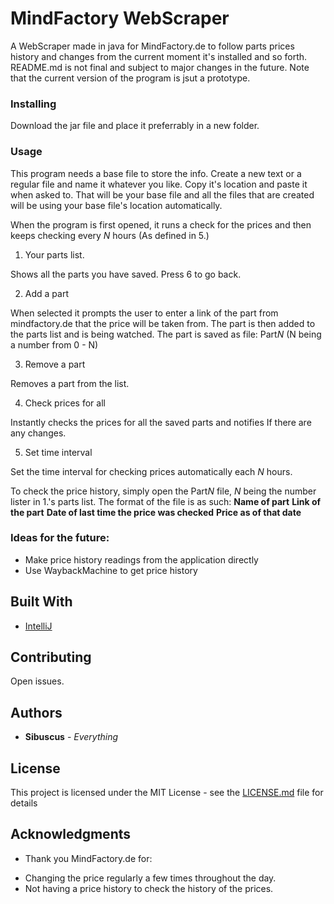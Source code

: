 # MindFactory WebScraper

A WebScraper made in java for MindFactory.de to follow parts prices history and changes from the current moment it's installed and so forth.
README.md is not final and subject to major changes in the future. Note that the current version of the program is jsut a prototype.

### Installing

Download the jar file and place it preferrably in a new folder.



### Usage

This program needs a base file to store the info. Create a new text or a regular file and name it whatever you like.
Copy it's location and paste it when asked to. That will be your base file and all the files that are created will be using your base file's location automatically.


When the program is first opened, it runs a check for the prices and then keeps checking every *N* hours
(As defined in 5.)

1. Your parts list.

Shows all the parts you have saved. Press 6 to go back.

2. Add a part

When selected it prompts the user to enter a link of the part from mindfactory.de that the price will be taken from.
The part is then added to the parts list and is being watched. The part is saved as file: Part*N* (N being a number from 0 - N)

3. Remove a part

Removes a part from the list.

4. Check prices for all

Instantly checks the prices for all the saved parts and notifies If there are any changes.

5. Set time interval

Set the time interval for checking prices automatically each *N* hours.

To check the price history, simply open the Part*N* file, *N* being the number lister in 1.'s parts list.
The format of the file is as such:
**Name of part**
**Link of the part**
**Date of last time the price was checked**    **Price as of that date**




### Ideas for the future:
- Make price history readings from the application directly
- Use WaybackMachine to get price history



## Built With

* [IntelliJ](https://www.jetbrains.com/idea/download/#section=windows)

## Contributing

Open issues.

## Authors

* **Sibuscus** - *Everything*


## License

This project is licensed under the MIT License - see the [LICENSE.md](LICENSE.md) file for details

## Acknowledgments

* Thank you MindFactory.de for:
- Changing the price regularly a few times throughout the day.
- Not having a price history to check the history of the prices.

